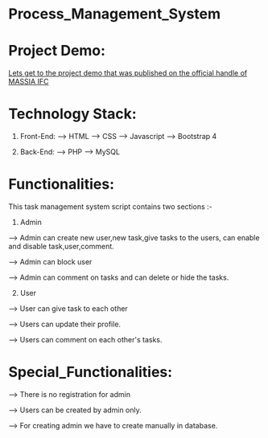 # Process_Management_System

# Project Demo:

[Lets get to the project demo that was published on the official handle of MASSIA IFC](https://twitter.com/Massiaifc/status/1297726643587280896?s=09)

# Technology Stack:

1) Front-End:
--> HTML 
--> CSS
--> Javascript
--> Bootstrap 4

2) Back-End:
--> PHP
--> MySQL


# Functionalities:

This task management system script contains two sections :-

1) Admin   

--> Admin can create new user,new task,give tasks to the users, can enable and disable task,user,comment. 

--> Admin can block user 

--> Admin can comment on tasks and can delete or hide the tasks.

2) User 

--> User can give task to each other 

--> Users can update their profile.

--> Users can comment on each other's tasks. 

# Special_Functionalities:

--> There is no registration for admin 

--> Users can be created by admin only.

--> For creating admin we have to create manually in database. 


